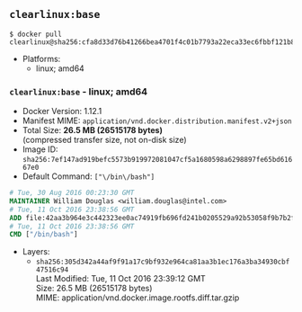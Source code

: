 ## `clearlinux:base`

```console
$ docker pull clearlinux@sha256:cfa8d33d76b41266bea4701f4c01b7793a22eca33ec6fbbf121b858a8c59909f
```

-	Platforms:
	-	linux; amd64

### `clearlinux:base` - linux; amd64

-	Docker Version: 1.12.1
-	Manifest MIME: `application/vnd.docker.distribution.manifest.v2+json`
-	Total Size: **26.5 MB (26515178 bytes)**  
	(compressed transfer size, not on-disk size)
-	Image ID: `sha256:7ef147ad919befc5573b919972081047cf5a1680598a6298897fe65bd61667e0`
-	Default Command: `["\/bin\/bash"]`

```dockerfile
# Tue, 30 Aug 2016 00:23:30 GMT
MAINTAINER William Douglas <william.douglas@intel.com>
# Tue, 11 Oct 2016 23:38:56 GMT
ADD file:42aa3b964e3c442323ee0ac74919fb696fd241b0205529a92b53058f9b7b2f00 in / 
# Tue, 11 Oct 2016 23:38:56 GMT
CMD ["/bin/bash"]
```

-	Layers:
	-	`sha256:305d342a44af9f91a17c9bf932e964ca81aa3b1ec176a3ba34930cbf47516c94`  
		Last Modified: Tue, 11 Oct 2016 23:39:12 GMT  
		Size: 26.5 MB (26515178 bytes)  
		MIME: application/vnd.docker.image.rootfs.diff.tar.gzip
